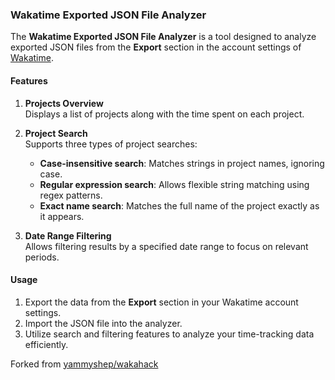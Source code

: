 ### Wakatime Exported JSON File Analyzer

The **Wakatime Exported JSON File Analyzer** is a tool designed to analyze exported JSON files from the **Export** section in the account settings of [Wakatime](https://wakatime.com/settings/account).

#### Features

1. **Projects Overview**  
   Displays a list of projects along with the time spent on each project.

2. **Project Search**  
   Supports three types of project searches:  
   - **Case-insensitive search**: Matches strings in project names, ignoring case.  
   - **Regular expression search**: Allows flexible string matching using regex patterns.  
   - **Exact name search**: Matches the full name of the project exactly as it appears.

3. **Date Range Filtering**  
   Allows filtering results by a specified date range to focus on relevant periods.

#### Usage

1. Export the data from the **Export** section in your Wakatime account settings.  
2. Import the JSON file into the analyzer.  
3. Utilize search and filtering features to analyze your time-tracking data efficiently.

Forked from [yammyshep/wakahack](https://github.com/yammyshep/wakahack)
